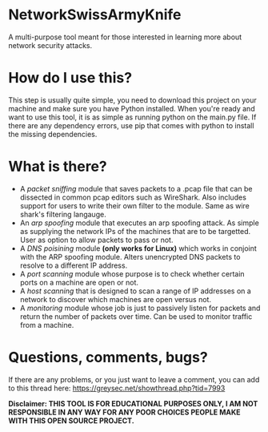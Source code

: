 # NetworkSwissArmyKnife
A multi-purpose tool meant for those interested in learning more about network security attacks.

# How do I use this?

This step is usually quite simple, you need to download this project on your machine and make sure you have Python installed. When you're ready and want to use this tool,
it is as simple as running python on the main.py file. If there are any dependency errors, use pip that comes with python to install the missing dependencies.

# What is there?
* A *packet sniffing* module that saves packets to a .pcap file that can be dissected in common pcap editors such as WireShark. 
Also includes support for users to write their own filter to the module. Same as wire shark's filtering langauge.
* An *arp spoofing* module that executes an arp spoofing attack. As simple as supplying the network IPs of the machines that are to be targetted. User as option to allow packets to pass or not.
* A *DNS poisining* module **(only works for Linux)** which works in conjoint with the ARP spoofing module. Alters unencrypted DNS packets to resolve to a different IP address.
* A *port scanning* module whose purpose is to check whether certain ports on a machine are open or not.
* A *host scanning* that is designed to scan a range of IP addresses on a network to discover which machines are open versus not.
* A *monitoring* module whose job is just to passively listen for packets and return the number of packets over time. Can be used to monitor traffic from a machine.

# Questions, comments, bugs?
If there are any problems, or you just want to leave a comment, you can add to this thread here: https://greysec.net/showthread.php?tid=7993

**Disclaimer: THIS TOOL IS FOR EDUCATIONAL PURPOSES ONLY, I AM NOT RESPONSIBLE IN ANY WAY FOR ANY POOR CHOICES PEOPLE MAKE WITH THIS OPEN SOURCE PROJECT.**


